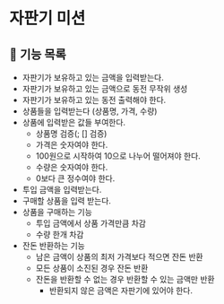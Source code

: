 # 자판기 미션

## :rocket: 기능 목록
+ 자판기가 보유하고 있는 금액을 입력받는다.
+ 자판기가 보유하고 있는 금액으로 동전 무작위 생성
+ 자판기가 보유하고 있는 동전 출력해야 한다.
+ 상품들을 입력받는다 (상품명, 가격, 수량)
+ 상품에 입력받은 값들 부여한다.
  + 상품명 검증(; [] 검증)
  + 가격은 숫자여야 한다.
  + 100원으로 시작하여 10으로 나누어 떨어져야 한다.
  + 수량은 숫자여야 한다.
  + 0보다 큰 정수여야 한다.
+ 투입 금액을 입력받는다.
+ 구매할 상품을 입력 받는다.
+ 상품을 구매하는 기능
  + 투입 금액에서 상품 가격만큼 차감
  + 수량 한개 차감
+ 잔돈 반환하는 기능
  + 남은 금액이 상품의 최저 가격보다 적으면 잔돈 반환
  + 모든 상품이 소진된 경우 잔돈 반환
  + 잔돈을 반환할 수 없는 경우 반환할 수 있는 금액만 반환
    + 반환되지 않은 금액은 자판기에 있어야 한다.

